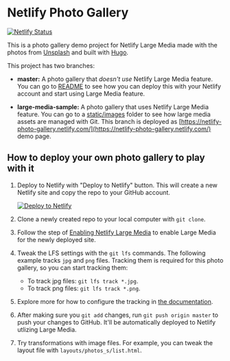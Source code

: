 # Netlify Photo Gallery

[![Netlify Status](https://api.netlify.com/api/v1/badges/4d853017-7159-4520-b9ee-cc9951715434/deploy-status)](https://app.netlify.com/sites/netlify-photo-gallery/deploys)

This is a photo gallery demo project for Netlify Large Media made with the photos from [Unsplash](https://unsplash.com/) and built with [Hugo](https://gohugo.io/).

This project has two branches:

* **master:** A photo gallery that _doesn't use_ Netlify Large Media feature. You can go to [README](https://github.com/netlify/netlify-photo-gallery/blob/master/README.md) to see how you can deploy this with your Netlify account and start using Large Media feature.

* **large-media-sample:** A photo gallery that uses Netlify Large Media feature. You can go to a [static/images](https://github.com/netlify/netlify-photo-gallery/tree/large-media-sample/static/images) folder to see how large media assets are managed with Git. This branch is deployed as [https://netlify-photo-gallery.netlify.com/](https://netlify-photo-gallery.netlify.com/) demo page.

## How to deploy your own photo gallery to play with it

1. Deploy to Netlify with "Deploy to Netlify" button. This will create a new Netlify site and copy the repo to your GitHub account.

   [![Deploy to Netlify](https://www.netlify.com/img/deploy/button.svg)](https://app.netlify.com/start/deploy?repository=https://github.com/netlify/netlify-photo-gallery)
2. Clone a newly created repo to your local computer with `git clone`.
3. Follow the step of [Enabling Netlify Large Media](https://www.netlify.com/docs/large-media/#enabling-netlify-large-media) to enable Large Media for the newly deployed site.
4. Tweak the LFS settings with the `git lfs` commands. The following example tracks `jpg` and `png` files. Tracking them is required for this photo gallery, so you can start tracking them:
   * To track jpg files: `git lfs track *.jpg`.
   * To track png files: `git lfs track *.png`.
5. Explore more for how to configure the tracking in [the documentation](https://www.netlify.com/docs/large-media/#large-media-file-tracking-configuration).
7. After making sure you `git add` changes, run `git push origin master` to push your changes to GitHub. It'll be automatically deployed to Netlify utlizing Large Media.
8. Try transformations with image files. For example, you can tweak the layout file with `layouts/photos_s/list.html`.
